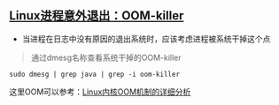 ## [Linux进程意外退出：OOM-killer](http://hongjiang.info/tomcat-killed-by-oomkiller/)

* 当进程在日志中没有原因的退出系统时，应该考虑进程被系统干掉这个点
> 通过dmesg名称查看系统干掉的OOM-killer
```text
sudo dmesg | grep java | grep -i oom-killer
```
这里OOM可以参考：[Linux内核OOM机制的详细分析](/doc/Linux/系统运维/Linux内核OOM机制的详细分析.md)


